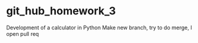 # git_hub_homework_3
Development of a calculator in Python
Make new branch, try to do merge, I open pull req
